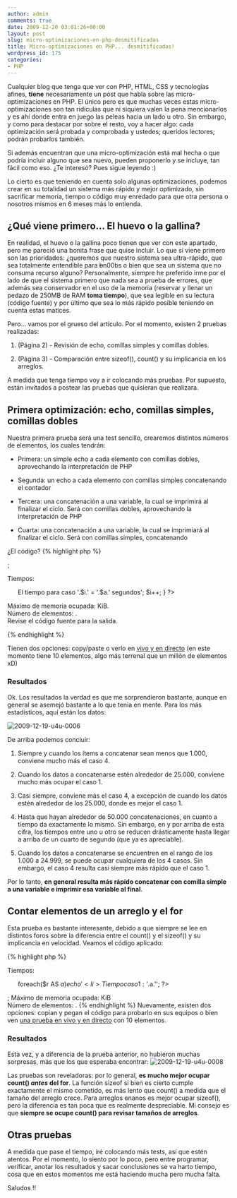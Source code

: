 ```yaml
---
author: admin
comments: true
date: 2009-12-20 03:01:26+00:00
layout: post
slug: micro-optimizaciones-en-php-desmitificadas
title: Micro-optimizaciones en PHP... desmitificadas!
wordpress_id: 175
categories:
- PHP
---
```


Cualquier blog que tenga que ver con PHP, HTML, CSS y tecnologías afines, **tiene** necesariamente un post que habla sobre las micro-optimizaciones en PHP. El único pero es que muchas veces estas micro-optimizaciones son tan ridículas que ni siquiera valen la pena mencionarlos y es ahí donde entra en juego las peleas hacia un lado u otro. Sin embargo, y como para destacar por sobre el resto, voy a hacer algo: cada optimización será probada y comprobada y ustedes; queridos lectores; podrán probarlos también.

Si además encuentran que una micro-optimización está mal hecha o que podría incluir alguno que sea nuevo, pueden proponerlo y se incluye, tan fácil como eso. 
¿Te interesó? Pues sigue leyendo :)

<!-- more -->

Lo cierto es que teniendo en cuenta solo algunas optimizaciones, podemos crear en su totalidad un sistema más rápido y mejor optimizado, sin sacrificar memoria, tiempo o código muy enredado para que otra persona o nosotros mismos en 6 meses más lo entienda.



## ¿Qué viene primero... El huevo o la gallina?



En realidad, el huevo o la gallina poco tienen que ver con este apartado, pero me pareció una bonita frase que quise incluir. Lo que sí viene primero son las prioridades: ¿queremos que nuestro sistema sea ultra-rápido, que sea totalmente entendible para <del>b</del>n00bs o bien que sea un sistema que no consuma recurso alguno? 
Personalmente, siempre he preferido irme por el lado de que el sistema primero que nada sea a prueba de errores, que además sea conservador en el uso de la memoria (reservar y llenar un pedazo de 250MB de RAM **toma tiempo**), que sea legible en su lectura (código fuente) y por último que sea lo más rápido posible teniendo en cuenta estas matices. 

Pero... vamos por el grueso del artículo. Por el momento, existen 2 pruebas realizadas: 


  1. (Página 2) - Revisión de echo, comillas simples y comillas dobles.


  2. (Página 3) - Comparación entre sizeof(), count() y su implicancia en los arreglos.


A medida que tenga tiempo voy a ir colocando más pruebas. Por supuesto, están invitados a postear las pruebas que quisieran que realizara. 





## Primera optimización: echo, comillas simples, comillas dobles



Nuestra primera prueba será una test sencillo, crearemos distintos números de elementos, los cuales tendrán: 


  * Primera: un simple echo a cada elemento con comillas dobles, aprovechando la interpretación de PHP


  * Segunda: un echo a cada elemento con comillas simples concatenando el contador


  * Tercera: una concatenación a una variable, la cual se imprimirá al finalizar el ciclo. Será con comillas dobles, aprovechando la interpretación de PHP


  * Cuarta: una concatenación a una variable, la cual se imprimiará al finalizar el ciclo. Será con comillas simples, concatenando


¿El código?
{% highlight php %}
<!--<?php
define('NMAX',200);

$t = time() + microtime();
for($i = 0; $i < NMAX; $i++) {
  echo "a$i";
}
$r[] = number_format((time()+microtime()) - $t,5,'.',',');

$t = time() + microtime();
for ($i = 0; $i < NMAX; $i++) {
  echo 'b'.$i;
}
$r[] = number_format((time()+microtime()) - $t,5,'.',',');

$t = time() + microtime();
$pantalla = '';
for ($i = 0; $i < NMAX; $i++) {
  $pantalla .= "c$i";
}
echo $pantalla;
$r[] = number_format((time()+microtime()) - $t,5,'.',',');

$t = time() + microtime();
$pantalla = '';
for ($i = 0; $i < NMAX; $i++) {
  $pantalla .= 'd'.$i;
}
echo $pantalla;
$r[] = number_format((time()+microtime()) - $t,5,'.',',');
?>-->;
Tiempos:
<ul><?php
unset($pantalla);
$i = 1;
foreach($r AS $a){
  echo '<li>El tiempo para caso '.$i.' = '.$a.' segundos</li>';
  $i++;
}
?></ul>
Máximo de memoria ocupada: <strong><?php echo round(memory_get_peak_usage() / 1024); ?></strong> KiB.<br>
N&uacute;mero de elementos: <strong><?php echo NMAX; ?></strong>.<br>
Revise el código fuente para la salida.

{% endhighlight %}

Tienen dos opciones: copy/paste o verlo en [vivo y en directo](http://blog.unreal4u.com/bench/comillas.php) (en este momento tiene 10 elementos, algo más terrenal que un millón de elementos xD)



### Resultados



Ok. Los resultados la verdad es que me sorprendieron bastante, aunque en general se asemejó bastante a lo que tenía en mente. Para los más estadísticos, aquí están los datos: 

![2009-12-19-u4u-0006](http://blog.unreal4u.com/wp-content/gallery/optimizacion/2009-12-19-u4u-0006.png)

De arriba podemos concluir: 


  1. Siempre y cuando los ítems a concatenar sean menos que 1.000, conviene mucho más el caso 4.


  2. Cuando los datos a concatenarse estén alrededor de 25.000, conviene mucho más ocupar el caso 1. 


  3. Casi siempre, conviene más el caso 4, a excepción de cuando los datos estén alrededor de los 25.000, donde es mejor el caso 1.


  4. Hasta que hayan alrededor de 50.000 concatenaciones, en cuanto a tiempo da exactamente lo mismo. Sin embargo, en y por arriba de esta cifra, los tiempos entre uno u otro se reducen drásticamente hasta llegar a arriba de un cuarto de segundo (que ya es apreciable).


  5. Cuando los datos a concatenarse se encuentren en el rango de los 1.000 a 24.999, se puede ocupar cualquiera de los 4 casos. Sin embargo, el caso 4 resulta casi siempre más rápido que el caso 1.

Por lo tanto, **en general resulta más rápido concatenar con comilla simple a una variable e imprimir esa variable al final**. 





## Contar elementos de un arreglo y el for



Esta prueba es bastante interesante, debido a que siempre se lee en distintos foros sobre la diferencia entre el count() y el sizeof() y su implicancia en velocidad. Veamos el código aplicado: 

{% highlight php %}
<?php
define('NMAX',10);
for($i = 0; $i < NMAX; $i++) $arr[] = 'asdfqwerty'.$i;

$t = time() + microtime();
for ($i = 0; $i < count($arr); $i++) $tmp = $arr[$i];
$r[] = number_format((time()+microtime()) - $t,7,'.',',');

$t = time() + microtime();
$numero = count($arr);
for ($i = 0; $i < $numero; $i++) $tmp = $arr[$i];
$r[] = number_format((time()+microtime()) - $t,7,'.',',');

$t = time() + microtime();
for ($i = 0; $i < sizeof($arr); $i++) $tmp = $arr[$i];
$r[] = number_format((time()+microtime()) - $t,7,'.',',');

$t = time() + microtime();
$numero = sizeof($arr);
for ($i = 0; $i < $numero; $i++) $tmp = $arr[$i];
$r[] = number_format((time()+microtime()) - $t,7,'.',',');

unset($arr,$numero,$t,$tmp);
?>Tiempos:<ul><?php
foreach($r AS $a) echo '<li>Tiempo caso 1: '.$a.'</li>';
?></ul>;
Máximo de memoria ocupada: <strong><?php echo round(memory_get_peak_usage() / 1024); ?></strong> KiB<br>
N&uacute;mero de elementos: <strong><?php echo NMAX; ?></strong>.
{% endhighlight %}
Nuevamente, existen dos opciones: copian y pegan el código para probarlo en sus equipos o bien ven [una prueba en vivo y en directo](http://blog.unreal4u.com/bench/sizeof.php) con 10 elementos.



### Resultados



Esta vez, y a diferencia de la prueba anterior, no hubieron muchas sorpresas, más que los que esperaba encontrar:
![2009-12-19-u4u-0008](http://blog.unreal4u.com/wp-content/gallery/optimizacion/2009-12-19-u4u-0008.png)

Las pruebas son reveladoras: por lo general, **es mucho mejor ocupar count() _antes_ del for**. La función sizeof si bien es cierto cumple exactamente el mismo cometido, es más lento que count() a medida que el tamaño del arreglo crece. Para arreglos enanos es mejor ocupar sizeof(), pero la diferencia es tan poca que es realmente despreciable. Mi consejo es que **siempre se ocupe count() para revisar tamaños de arreglos**. 





## Otras pruebas



A medida que pase el tiempo, iré colocando más tests, así que estén atentos. Por el momento, lo siento por lo poco, pero entre programar, verificar, anotar los resultados y sacar conclusiones se va harto tiempo, cosa que en estos momentos me está haciendo mucha pero mucha falta. 

Saludos !!
